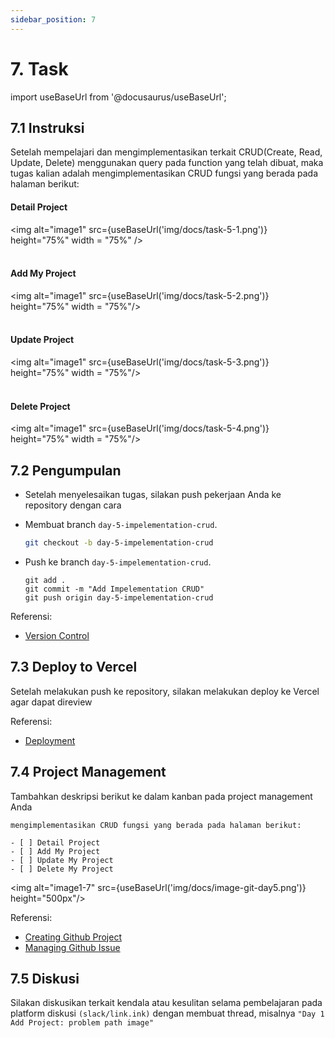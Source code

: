```yaml
---
sidebar_position: 7
---
```


# 7. Task

import useBaseUrl from '@docusaurus/useBaseUrl';

## 7.1 Instruksi

Setelah mempelajari dan mengimplementasikan terkait CRUD(Create, Read, Update, Delete) menggunakan query pada function yang telah dibuat, maka tugas kalian adalah mengimplementasikan CRUD fungsi yang berada pada halaman berikut:

#### Detail Project

<img alt="image1" src={useBaseUrl('img/docs/task-5-1.png')} height="75%" width = "75%" />
<br />
<br />

#### Add My Project

<img alt="image1" src={useBaseUrl('img/docs/task-5-2.png')} height="75%" width = "75%"/>
<br />
<br />

#### Update Project

<img alt="image1" src={useBaseUrl('img/docs/task-5-3.png')} height="75%" width = "75%"/>
<br />
<br />

#### Delete Project

<img alt="image1" src={useBaseUrl('img/docs/task-5-4.png')} height="75%" width = "75%"/>

## 7.2 Pengumpulan

- Setelah menyelesaikan tugas, silakan push pekerjaan Anda ke repository dengan cara
- Membuat branch `day-5-impelementation-crud`.

  ```bash
  git checkout -b day-5-impelementation-crud
  ```

- Push ke branch `day-5-impelementation-crud`.

  ```
  git add .
  git commit -m "Add Impelementation CRUD"
  git push origin day-5-impelementation-crud
  ```

Referensi:

- [Version Control](https://dumbways-ebook.netlify.app/getting-started/version-control/git-installation)

## 7.3 Deploy to Vercel

Setelah melakukan push ke repository, silakan melakukan deploy ke Vercel agar dapat direview

Referensi:

- [Deployment](https://dumbways-ebook.netlify.app/getting-started/deployment/vercel)

## 7.4 Project Management

Tambahkan deskripsi berikut ke dalam kanban pada project management Anda

```text
mengimplementasikan CRUD fungsi yang berada pada halaman berikut:

- [ ] Detail Project
- [ ] Add My Project
- [ ] Update My Project
- [ ] Delete My Project
```

<img alt="image1-7" src={useBaseUrl('img/docs/image-git-day5.png')} height="500px"/>

Referensi:

- [Creating Github Project](https://dumbways-ebook.netlify.app/getting-started/project-management/membuat-project-managament)
- [Managing Github Issue](https://dumbways-ebook.netlify.app/getting-started/project-management/issue-dan-status-project)

## 7.5 Diskusi

Silakan diskusikan terkait kendala atau kesulitan selama pembelajaran pada platform diskusi `(slack/link.ink)` dengan membuat thread, misalnya `"Day 1 Add Project: problem path image"`
